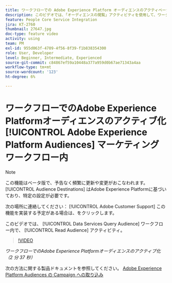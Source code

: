 ```yaml
---
title: ワークフローでの Adobe Experience Platform オーディエンスのアクティベーション
description: このビデオでは、「オーディエンスの閲覧」アクティビティを使用して、ワークフロー内でデータサービスクエリオーディエンスを有効にする方法を説明します。
feature: People Core Service Integration
jira: KT-2760
thumbnail: 27647.jpg
doc-type: feature video
activity: using
team: PM
exl-id: 955d063f-4709-4f56-8f39-f1b838354300
role: User, Developer
level: Beginner, Intermediate, Experienced
source-git-commit: c84867ef59a10448a377a959d0b67ae71343a4aa
workflow-type: tm+mt
source-wordcount: '123'
ht-degree: 6%

---
```


# ワークフローでのAdobe Experience Platformオーディエンスのアクティブ化 [!UICONTROL Adobe Experience Platform Audiences] マーケティングワークフロー内

>[!NOTE]
>
>この機能はベータ版で、予告なく頻繁に更新や変更がおこなわれます。 [!UICONTROL Audience Destinations] はAdobe Experience Platformに基づいており、特定の設定が必要です。
>
>次の場所に連絡してください： [!UICONTROL Adobe Customer Support] この機能を実装する予定がある場合は、をクリックします。

このビデオでは、 [!UICONTROL Data Services Query Audience] ワークフロー内で、 [!UICONTROL Read Audience] アクティビティ。

>[!VIDEO](https://video.tv.adobe.com/v/27647?quality=12&learn=on)

*ワークフローでのAdobe Experience Platformオーディエンスのアクティブ化（2 分 37 秒）*

次の方法に関する製品ドキュメントを参照してください。 [Adobe Experience Platform Audiences の Campaign への取り込み](https://experienceleague.adobe.com/docs/campaign-standard/using/integrating-with-adobe-cloud/adobe-experience-platform/aep-sources-destinations/ingest-aep-data.html)

